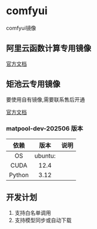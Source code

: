# comfyui
comfyui镜像


## 阿里云函数计算专用镜像

[官方文档](https://help.aliyun.com/zh/functioncompute/fc-3-0)


## 矩池云专用镜像

要使用自有镜像,需要联系售后开通 

[官方文档](https://matpool.com/supports/doc-quick-start/)

### matpool-dev-202506 版本

|   依赖   |   版本    |    说明    |
|:------:|:-------:|:--------:|
|   OS   | ubuntu: |          |
|  CUDA  |  12.4   |          |
| Python |  3.12   | |


## 开发计划
1. 支持白名单调用 
2. 支持模型同步或自动下载